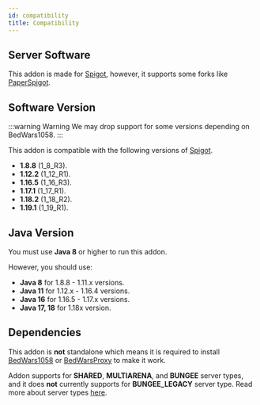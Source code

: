 ```yaml
---
id: compatibility
title: Compatibility
---
```


## Server Software
This addon is made for [Spigot](https://www.spigotmc.org/), however, it supports some forks like [PaperSpigot](https://papermc.io/).

## Software Version

:::warning Warning
We may drop support for some versions depending on BedWars1058.
:::

This addon is compatible with the following versions of [Spigot](https://www.spigotmc.org/).
* **1.8.8** (1_8_R3).
* **1.12.2** (1_12_R1).
* **1.16.5** (1_16_R3).
* **1.17.1** (1_17_R1).
* **1.18.2** (1_18_R2).
* **1.19.1** (1_19_R1).

## Java Version

You must use **Java 8** or higher to run this addon.

However, you should use:

* **Java 8** for 1.8.8 - 1.11.x versions.
* **Java 11** for 1.12.x - 1.16.4 versions.
* **Java 16** for 1.16.5 - 1.17.x versions.
* **Java 17, 18** for 1.18x version.

## Dependencies

This addon is **not** standalone which means it is required to install [BedWars1058](https://polymart.org/resource/bedwars1058.1152) or [BedWarsProxy](https://polymart.org/resource/bedwarsproxy.2167) to make it work.

Addon supports for **SHARED**, **MULTIARENA**, and **BUNGEE** server types, and it does **not** currently supports for **BUNGEE_LEGACY** server type. Read more about server types [here](https://wiki.andrei1058.dev/docs/BedWars1058/configuration/main-configuration/).
